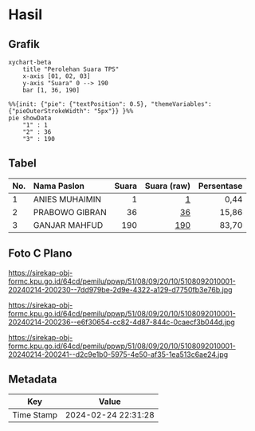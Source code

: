 # Hasil

## Grafik

```mermaid
xychart-beta
    title "Perolehan Suara TPS"
    x-axis [01, 02, 03]
    y-axis "Suara" 0 --> 190
    bar [1, 36, 190]
```

```mermaid
%%{init: {"pie": {"textPosition": 0.5}, "themeVariables": {"pieOuterStrokeWidth": "5px"}} }%%
pie showData
    "1" : 1
    "2" : 36
    "3" : 190
```

## Tabel

| No. | Nama Paslon    | Suara | Suara (raw) | Persentase |
|:--- |:-------------- | -----:| -----------:| ----------:|
| 1   | ANIES MUHAIMIN | 1     | [1][p-1]    | 0,44       |
| 2   | PRABOWO GIBRAN | 36    | [36][p-2]   | 15,86      |
| 3   | GANJAR MAHFUD  | 190   | [190][p-3]  | 83,70      |


[p-1]: https://github.com/gigit-pemilu/pemilu-2024-51-bali/blob/main/pilpres/hitung-suara/sub/51-bali/sub/08-buleleng/sub/09-tejakula/sub/2010-tembok/sub/001-tps/sub/paslon-1.txt
[p-2]: https://github.com/gigit-pemilu/pemilu-2024-51-bali/blob/main/pilpres/hitung-suara/sub/51-bali/sub/08-buleleng/sub/09-tejakula/sub/2010-tembok/sub/001-tps/sub/paslon-2.txt
[p-3]: https://github.com/gigit-pemilu/pemilu-2024-51-bali/blob/main/pilpres/hitung-suara/sub/51-bali/sub/08-buleleng/sub/09-tejakula/sub/2010-tembok/sub/001-tps/sub/paslon-3.txt

## Foto C Plano

https://sirekap-obj-formc.kpu.go.id/64cd/pemilu/ppwp/51/08/09/20/10/5108092010001-20240214-200230--7dd979be-2d9e-4322-a129-d7750fb3e76b.jpg

https://sirekap-obj-formc.kpu.go.id/64cd/pemilu/ppwp/51/08/09/20/10/5108092010001-20240214-200236--e6f30654-cc82-4d87-844c-0caecf3b044d.jpg

https://sirekap-obj-formc.kpu.go.id/64cd/pemilu/ppwp/51/08/09/20/10/5108092010001-20240214-200241--d2c9e1b0-5975-4e50-af35-1ea513c6ae24.jpg


## Metadata

| Key        | Value               |
| ---------- | ------------------- |
| Time Stamp | 2024-02-24 22:31:28 |



